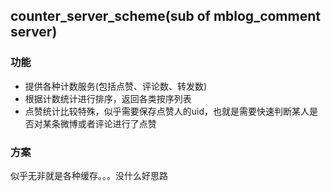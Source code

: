 ## counter_server_scheme(sub of mblog_comment server)
### 功能
* 提供各种计数服务(包括点赞、评论数、转发数)
* 根据计数统计进行排序，返回各类按序列表
* 点赞统计比较特殊，似乎需要保存点赞人的uid，也就是需要快速判断某人是否对某条微博或者评论进行了点赞

### 方案
似乎无非就是各种缓存。。。没什么好思路
